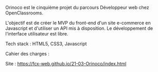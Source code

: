 Orinoco est le cinquième projet du parcours Développeur web chez OpenClassrooms.

L'objectif est de créer le MVP du front-end d'un site e-commerce en Javascript et d'utiliser un API mis à disposition. Le développement de l'interface utilisateur est libre.

Tech stack : HTML5, CSS3, Javascript

Cahier des charges : 

Site : https://fcx-web.github.io/21-03-Orinoco/index.html
